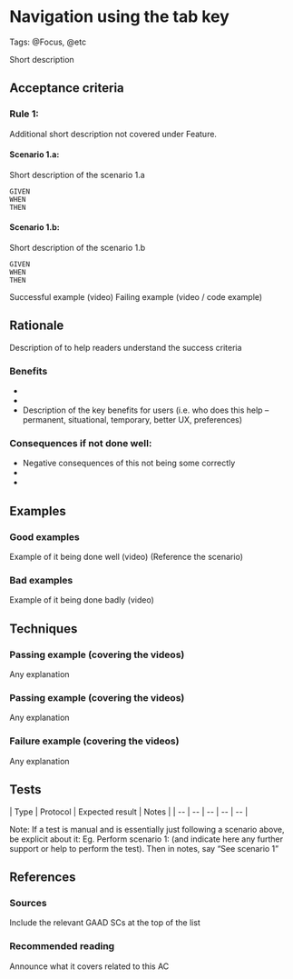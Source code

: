 # Navigation using the tab key
Tags: @Focus, @etc

Short description

## Acceptance criteria

### Rule 1: 

Additional short description not covered under Feature.

#### Scenario 1.a:
 	
Short description of the scenario 1.a

```
GIVEN
WHEN
THEN
```

#### Scenario 1.b:

Short description of the scenario 1.b
 		
```
GIVEN
WHEN
THEN
```

Successful example (video)
Failing example (video / code example)

## Rationale

Description of to help readers understand the success criteria

### Benefits
*
*
* Description of the key benefits for users (i.e. who does this help – permanent, situational, temporary, better UX, preferences)
 	
### Consequences if not done well:

* Negative consequences of this not being some correctly
* 
* 

## Examples

### Good examples

Example of it being done well (video) (Reference the scenario)

### Bad examples

Example of it being done badly (video)

## Techniques

### Passing example (covering the videos)

Any explanation

### Passing example (covering the videos)

Any explanation

### Failure example (covering the videos)

Any explanation

## Tests

| Type | Protocol | Expected result | Notes |
| -- | -- | -- | -- | -- |

Note: If a test is manual and is essentially just following a scenario above, be explicit about it:
Eg. Perform scenario 1: (and indicate here any further support or help to perform the test). Then in notes, say “See scenario 1”

## References

### Sources

Include the relevant GAAD SCs at the top of the list

### Recommended reading

Announce what it covers related to this AC

